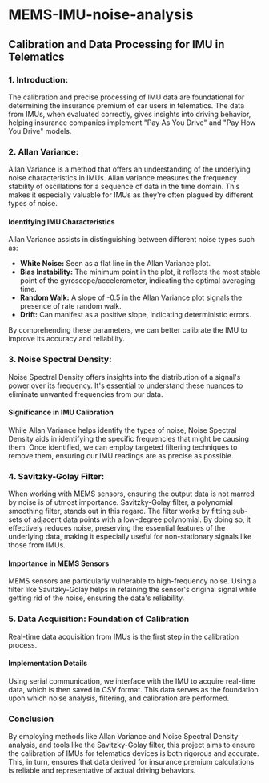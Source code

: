 # MEMS-IMU-noise-analysis

## Calibration and Data Processing for IMU in Telematics

### 1. Introduction:
The calibration and precise processing of IMU data are foundational for determining the insurance premium of car users in telematics. The data from IMUs, when evaluated correctly, gives insights into driving behavior, helping insurance companies implement "Pay As You Drive" and "Pay How You Drive" models.

### 2. Allan Variance: 
Allan Variance is a method that offers an understanding of the underlying noise characteristics in IMUs.
Allan variance measures the frequency stability of oscillations for a sequence of data in the time domain. This makes it especially valuable for IMUs as they're often plagued by different types of noise.

#### Identifying IMU Characteristics
Allan Variance assists in distinguishing between different noise types such as:

- **White Noise:** Seen as a flat line in the Allan Variance plot.
- **Bias Instability:** The minimum point in the plot, it reflects the most stable point of the gyroscope/accelerometer, indicating the optimal averaging time.
- **Random Walk:** A slope of -0.5 in the Allan Variance plot signals the presence of rate random walk.
- **Drift:** Can manifest as a positive slope, indicating deterministic errors.

By comprehending these parameters, we can better calibrate the IMU to improve its accuracy and reliability.

### 3. Noise Spectral Density: 
Noise Spectral Density offers insights into the distribution of a signal's power over its frequency. It's essential to understand these nuances to eliminate unwanted frequencies from our data.

#### Significance in IMU Calibration
While Allan Variance helps identify the types of noise, Noise Spectral Density aids in identifying the specific frequencies that might be causing them. Once identified, we can employ targeted filtering techniques to remove them, ensuring our IMU readings are as precise as possible.

### 4. Savitzky-Golay Filter:
When working with MEMS sensors, ensuring the output data is not marred by noise is of utmost importance. Savitzky-Golay filter, a polynomial smoothing filter, stands out in this regard.
The filter works by fitting sub-sets of adjacent data points with a low-degree polynomial. By doing so, it effectively reduces noise, preserving the essential features of the underlying data, making it especially useful for non-stationary signals like those from IMUs.

#### Importance in MEMS Sensors
MEMS sensors are particularly vulnerable to high-frequency noise. Using a filter like Savitzky-Golay helps in retaining the sensor's original signal while getting rid of the noise, ensuring the data's reliability.

### 5. Data Acquisition: Foundation of Calibration
Real-time data acquisition from IMUs is the first step in the calibration process.

#### Implementation Details
Using serial communication, we interface with the IMU to acquire real-time data, which is then saved in CSV format. This data serves as the foundation upon which noise analysis, filtering, and calibration are performed.

### Conclusion
By employing methods like Allan Variance and Noise Spectral Density analysis, and tools like the Savitzky-Golay filter, this project aims to ensure the calibration of IMUs for telematics devices is both rigorous and accurate. This, in turn, ensures that data derived for insurance premium calculations is reliable and representative of actual driving behaviors.
